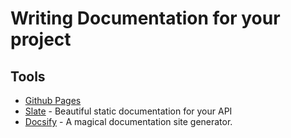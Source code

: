 # Writing Documentation for your project

## Tools
- [Github Pages](https://pages.github.com/)
- [Slate](https://github.com/lord/slate) - Beautiful static documentation for your API
- [Docsify](https://docsify.js.org/) - A magical documentation site generator.
